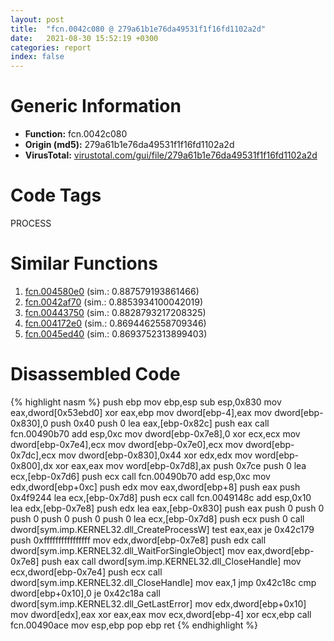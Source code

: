 ```yaml
---
layout: post
title:  "fcn.0042c080 @ 279a61b1e76da49531f1f16fd1102a2d"
date:   2021-08-30 15:52:19 +0300
categories: report
index: false
---
```


# Generic Information
- **Function:** fcn.0042c080
- **Origin (md5):** 279a61b1e76da49531f1f16fd1102a2d
- **VirusTotal:** [virustotal.com/gui/file/279a61b1e76da49531f1f16fd1102a2d][virustotal_ref]

# Code Tags
<span class="tag" id="PROCESS">PROCESS</span>


# Similar Functions

1. [fcn.004580e0][similar_1_ref] (sim.: 0.887579193861466)
2. [fcn.0042af70][similar_2_ref] (sim.: 0.8853934100042019)
3. [fcn.00443750][similar_3_ref] (sim.: 0.8828793217208325)
4. [fcn.004172e0][similar_4_ref] (sim.: 0.8694462558709346)
5. [fcn.0045ed40][similar_5_ref] (sim.: 0.8693752313899403)


# Disassembled Code

{% highlight nasm %}
push ebp
mov ebp,esp
sub esp,0x830
mov eax,dword[0x53ebd0]
xor eax,ebp
mov dword[ebp-4],eax
mov dword[ebp-0x830],0
push 0x40
push 0
lea eax,[ebp-0x82c]
push eax
call fcn.00490b70
add esp,0xc
mov dword[ebp-0x7e8],0
xor ecx,ecx
mov dword[ebp-0x7e4],ecx
mov dword[ebp-0x7e0],ecx
mov dword[ebp-0x7dc],ecx
mov dword[ebp-0x830],0x44
xor edx,edx
mov word[ebp-0x800],dx
xor eax,eax
mov word[ebp-0x7d8],ax
push 0x7ce
push 0
lea ecx,[ebp-0x7d6]
push ecx
call fcn.00490b70
add esp,0xc
mov edx,dword[ebp+0xc]
push edx
mov eax,dword[ebp+8]
push eax
push 0x4f9244
lea ecx,[ebp-0x7d8]
push ecx
call fcn.0049148c
add esp,0x10
lea edx,[ebp-0x7e8]
push edx
lea eax,[ebp-0x830]
push eax
push 0
push 0
push 0
push 0
push 0
push 0
lea ecx,[ebp-0x7d8]
push ecx
push 0
call dword[sym.imp.KERNEL32.dll_CreateProcessW]
test eax,eax
je 0x42c179
push 0xffffffffffffffff
mov edx,dword[ebp-0x7e8]
push edx
call dword[sym.imp.KERNEL32.dll_WaitForSingleObject]
mov eax,dword[ebp-0x7e8]
push eax
call dword[sym.imp.KERNEL32.dll_CloseHandle]
mov ecx,dword[ebp-0x7e4]
push ecx
call dword[sym.imp.KERNEL32.dll_CloseHandle]
mov eax,1
jmp 0x42c18c
cmp dword[ebp+0x10],0
je 0x42c18a
call dword[sym.imp.KERNEL32.dll_GetLastError]
mov edx,dword[ebp+0x10]
mov dword[edx],eax
xor eax,eax
mov ecx,dword[ebp-4]
xor ecx,ebp
call fcn.00490ace
mov esp,ebp
pop ebp
ret 
{% endhighlight %}


[similar_1_ref]: /report/fcn.004580e0@17d73cbafe6dd96dd6f2291fab06fbb5
[similar_2_ref]: /report/fcn.0042af70@1160595edb203a63cb2ca3ce2ff04f47
[similar_3_ref]: /report/fcn.00443750@4fe38de7c6c86a1bad209560fa052231
[similar_4_ref]: /report/fcn.004172e0@279a61b1e76da49531f1f16fd1102a2d
[similar_5_ref]: /report/fcn.0045ed40@17d73cbafe6dd96dd6f2291fab06fbb5
[virustotal_ref]: https://www.virustotal.com/gui/file/279a61b1e76da49531f1f16fd1102a2d